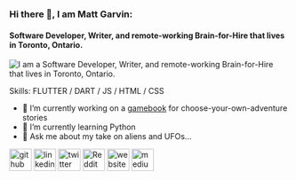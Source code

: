 ### Hi there 👋, I am Matt Garvin:
#### Software Developer, Writer, and remote-working Brain-for-Hire that lives in Toronto, Ontario.
![I am a Software Developer, Writer, and remote-working Brain-for-Hire that lives in Toronto, Ontario.](https://mattgwriter7.com/assets/github/banner_season_pro.png)


Skills: FLUTTER / DART / JS / HTML / CSS

- 🔭 I’m currently working on a [gamebook]([https://github.com/mattgwriter7/gamebook/blob/main/NOTES.md](https://github.com/mattgwriter7/gamebook))  for choose-your-own-adventure stories 
- 🌱 I’m currently learning Python 
- 💬 Ask me about my take on aliens and UFOs... 


[<img src='https://cdn.jsdelivr.net/npm/simple-icons@3.0.1/icons/github.svg' alt='github' height='40'>](https://github.com/mattgwriter7)  [<img src='https://cdn.jsdelivr.net/npm/simple-icons@3.0.1/icons/linkedin.svg' alt='linkedin' height='40'>](https://www.linkedin.com/in/matt-garvin-b24938/)  [<img src='https://cdn.jsdelivr.net/npm/simple-icons@3.0.1/icons/twitter.svg' alt='twitter' height='40'>](https://twitter.com/@mattgarvin)  [<img src='https://cdn.jsdelivr.net/npm/simple-icons@3.0.1/icons/reddit.svg' alt='Reddit' height='40'>](https://www.reddit.com/user/mattgwriter7/)  [<img src='https://cdn.jsdelivr.net/npm/simple-icons@3.0.1/icons/icloud.svg' alt='website' height='40'>](https://www.mattgwriter7.com?k=d)  [<img src='https://cdn.jsdelivr.net/npm/simple-icons@3.0.1/icons/medium.svg' alt='medium' height='40'>](https://medium.com/@mattgwriter7)  


